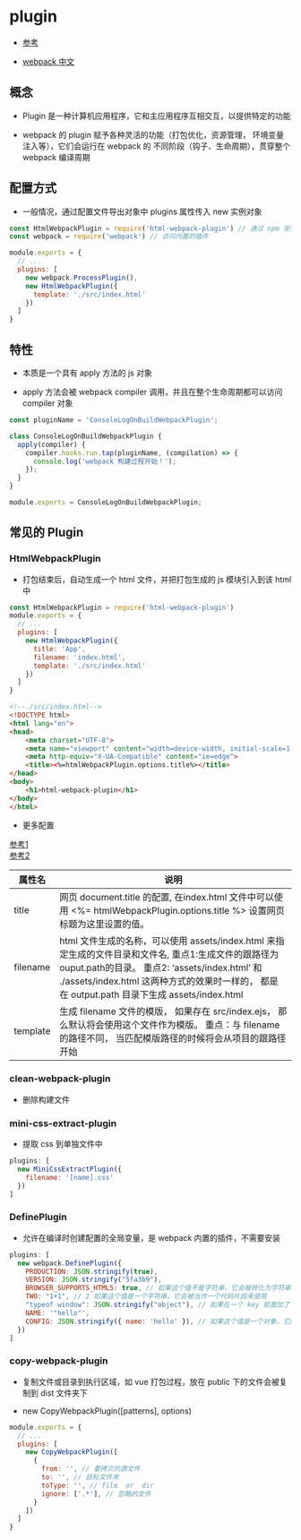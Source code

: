 # plugin 

- [参考](https://mp.weixin.qq.com/s/w729tXTfgp0uXmsrJw248w)

- [webpack 中文](https://webpack.docschina.org/concepts/plugins/)

## 概念

- Plugin 是一种计算机应用程序，它和主应用程序互相交互，以提供特定的功能

- webpack 的 plugin 赋予各种灵活的功能（打包优化，资源管理， 环境变量注入等），它们会运行在 webpack 的
  不同阶段（钩子、生命周期），贯穿整个 webpack 编译周期

## 配置方式

- 一般情况，通过配置文件导出对象中 plugins 属性传入 new 实例对象

```js
const HtmlWebpackPlugin = require('html-webpack-plugin') // 通过 npm 安装
const webpack = require('webpack') // 访问内置的插件

module.exports = {
  // ...
  plugins: [
    new webpack.ProcessPlugin(),
    new HtmlWebpackPlugin({
      template: './src/index.html'
    })
  ]
}
```

## 特性

- 本质是一个具有 apply 方法的 js 对象

- apply 方法会被 webpack compiler 调用，并且在整个生命周期都可以访问 compiler 对象

```js
const pluginName = 'ConsoleLogOnBuildWebpackPlugin';

class ConsoleLogOnBuildWebpackPlugin {
  apply(compiler) {
    compiler.hooks.run.tap(pluginName, (compilation) => {
      console.log('webpack 构建过程开始！');
    });
  }
}

module.exports = ConsoleLogOnBuildWebpackPlugin;
```

## 常见的 Plugin

### HtmlWebpackPlugin  
- 打包结束后，自动生成一个 html 文件，并把打包生成的 js 模块引入到该 html 中

```js
const HtmlWebpackPlugin = require('html-webpack-plugin')
module.exports = {
  // ...
  plugins: [
    new HtmlWebpackPlugin({
      title: 'App',
      filename: 'index.html',
      template: './src/index.html'
    })
  ]
}
```

```html
<!--./src/index.html-->
<!DOCTYPE html>
<html lang="en">
<head>
    <meta charset="UTF-8">
    <meta name="viewport" content="width=device-width, initial-scale=1.0">
    <meta http-equiv="X-UA-Compatible" content="ie=edge">
    <title><%=htmlWebpackPlugin.options.title%></title>
</head>
<body>
    <h1>html-webpack-plugin</h1>
</body>
</html>
```

- 更多配置  

[参考1](https://juejin.cn/post/6844903853708541959)  
[参考2](https://github.com/jantimon/html-webpack-plugin#options)

| 属性名 | 说明      | 
| --- | ---------- | 
| title | 网页 document.title 的配置, 在index.html 文件中可以使用 <%= htmlWebpackPlugin.options.title %> 设置网页标题为这里设置的值。 |  
| filename | html 文件生成的名称，可以使用 assets/index.html 来指定生成的文件目录和文件名, 重点1:生成文件的跟路径为ouput.path的目录。 重点2: ‘assets/index.html’ 和 ./assets/index.html 这两种方式的效果时一样的， 都是在 output.path 目录下生成 assets/index.html |
| template | 生成 filename 文件的模版， 如果存在 src/index.ejs， 那么默认将会使用这个文件作为模版。 重点：与 filename 的路径不同， 当匹配模版路径的时候将会从项目的跟路径开始 | 


### clean-webpack-plugin 

- 删除构建文件

### mini-css-extract-plugin

- 提取 css 到单独文件中 

```js
plugins: [
  new MiniCssExtractPlugin({
    filename: '[name].css'
  })
]
```

### DefinePlugin 

- 允许在编译时创建配置的全局变量，是 webpack 内置的插件，不需要安装

```js
plugins: [
  new webpack.DefinePlugin({
    PRODUCTION: JSON.stringify(true),
    VERSION: JSON.stringify("5fa3b9"),
    BROWSER_SUPPORTS_HTML5: true, // 如果这个值不是字符串，它会被转化为字符串(包括函数)
    TWO: "1+1", // 2 如果这个值是一个字符串，它会被当作一个代码片段来使用
    "typeof window": JSON.stringify("object"), // 如果在一个 key 前面加了 typeof,它会被定义为 typeof 调用 , 获取的值 是 object  而不是 Xmind 会与 typeof 操作符冲突貌似
    NAME: '"hello"',
    CONFIG: JSON.stringify({ name: 'hello' }), // 如果这个值是一个对象，它所有的 key 会被同样的方式定义。
  })
]
```

### copy-webpack-plugin

- 复制文件或目录到执行区域，如 vue 打包过程，放在 public 下的文件会被复制到 dist 文件夹下

- new CopyWebpackPlugin([patterns], options)

```js
module.exports = {
  // ...
  plugins: [
    new CopyWebpackPlugin([
      {
        from: '', // 要拷贝的源文件
        to: '', // 目标文件夹
        toType: '', // file  or  dir 
        ignore: ['.*'], // 忽略的文件 
      }
    ])
  ]
}
```